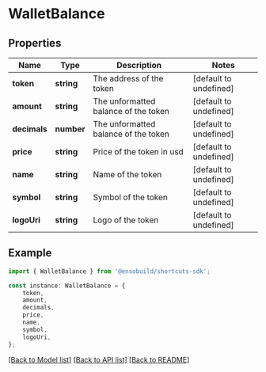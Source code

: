 # WalletBalance


## Properties

Name | Type | Description | Notes
------------ | ------------- | ------------- | -------------
**token** | **string** | The address of the token | [default to undefined]
**amount** | **string** | The unformatted balance of the token | [default to undefined]
**decimals** | **number** | The unformatted balance of the token | [default to undefined]
**price** | **string** | Price of the token in usd | [default to undefined]
**name** | **string** | Name of the token | [default to undefined]
**symbol** | **string** | Symbol of the token | [default to undefined]
**logoUri** | **string** | Logo of the token | [default to undefined]

## Example

```typescript
import { WalletBalance } from '@ensobuild/shortcuts-sdk';

const instance: WalletBalance = {
    token,
    amount,
    decimals,
    price,
    name,
    symbol,
    logoUri,
};
```

[[Back to Model list]](../README.md#documentation-for-models) [[Back to API list]](../README.md#documentation-for-api-endpoints) [[Back to README]](../README.md)
